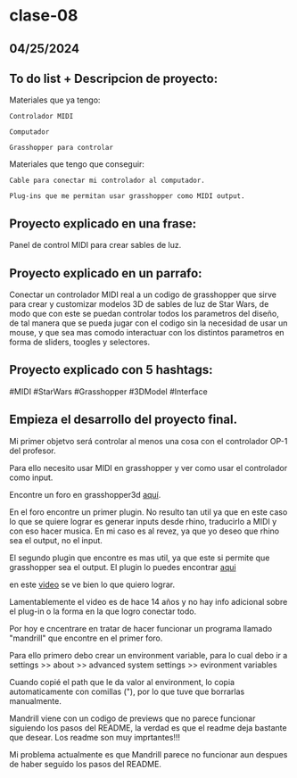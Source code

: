 # clase-08
## 04/25/2024

## To do list + Descripcion de proyecto:

Materiales que ya tengo:

``
Controlador MIDI
``

``
Computador
``

``
Grasshopper para controlar
``

Materiales que tengo que conseguir:

``
Cable para conectar mi controlador al computador.
``

``
Plug-ins que me permitan usar grasshopper como MIDI output.
``
## Proyecto explicado en una frase:

Panel de control MIDI para crear sables de luz.

## Proyecto explicado en un parrafo:

Conectar un controlador MIDI real a un codigo de grasshopper que sirve para crear y customizar modelos 3D de sables de luz de Star Wars, de modo que con este se puedan controlar todos los parametros del diseño, de tal manera que se pueda jugar con el codigo sin la necesidad de usar un mouse, y que sea mas comodo interactuar con los distintos parametros en forma de sliders, toogles y selectores.

## Proyecto explicado con 5 hashtags:

#MIDI #StarWars #Grasshopper #3DModel #Interface

## Empieza el desarrollo del proyecto final.

Mi primer objetvo será controlar al menos una cosa con el controlador OP-1 del profesor.

Para ello necesito usar MIDI en grasshopper y ver como usar el controlador como input.

Encontre un foro en grasshopper3d [aquí](<https://www.grasshopper3d.com/group/ghowl/forum/topics/physical-sliders?page=4>).

En el foro encontre un primer plugin. No resulto tan util ya que en este caso lo que se quiere lograr es generar inputs desde rhino, traducirlo a MIDI y con eso hacer musica. En mi caso es al revez, ya que yo deseo que rhino sea el output, no el input.

El segundo plugin que encontre es mas util, ya que este si permite que grasshopper sea el output. El plugin lo puedes encontrar [aqui](<https://www.grasshopper3d.com/forum/topics/mandrill-midi-realtime-bridge-for-grasshopper>)

en este [video](<https://www.youtube.com/watch?v=WYcriR227Dg>) se ve bien lo que quiero lograr.

Lamentablemente el video es de hace 14 años y no hay info adicional sobre el plug-in o la forma en la que logro conectar todo.

Por hoy e cncentrare en tratar de hacer funcionar un programa llamado "mandrill" que encontre en el primer foro.

Para ello primero debo crear un environment variable, para lo cual debo ir a settings >> about >> advanced system settings >> evironment variables

Cuando copié el path que le da valor al environment, lo copia automaticamente con comillas ("), por lo que tuve que borrarlas manualmente.

Mandrill viene con un codigo de previews que no parece funcionar siguiendo los pasos del README, la verdad es que el readme deja bastante que desear. Los readme son muy imprtantes!!!

Mi problema actualmente es que Mandrill parece no funcionar aun despues de haber seguido los pasos del README.
